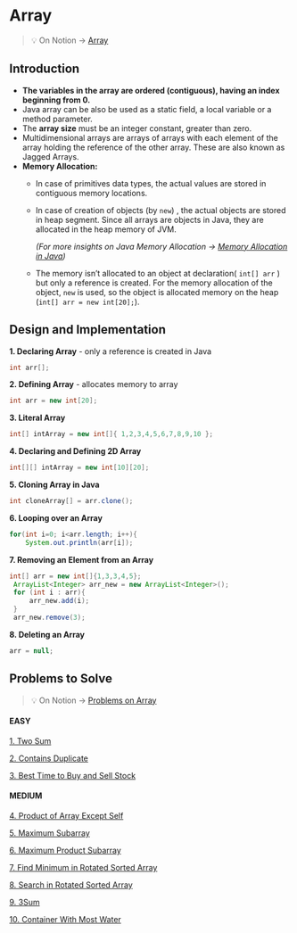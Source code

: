 # **Array**
>💡 On Notion → [Array](https://www.notion.so/Array-28832f88e843450499bcfcda674fd0ac)

## **Introduction**

- **The variables in the array are ordered (contiguous), having an index beginning from 0.**
- Java array can be also be used as a static field, a local variable or a method parameter.
- The **array size** must be an integer constant, greater than zero.
- Multidimensional arrays are arrays of arrays with each element of the array holding the reference of the other array. These are also known as Jagged Arrays.
- **Memory Allocation:**
    - In case of primitives data types, the actual values are stored in contiguous memory locations.
    - In case of creation of objects (by `new`) , the actual objects are stored in heap segment. Since all arrays are objects in Java, they are allocated in the heap memory of JVM.
        
        *(For more insights on Java Memory Allocation → [Memory Allocation in Java](https://www.notion.so/Memory-Allocation-in-Java-c45580c5299e4264bbabb45daad32e77))*
        
    - The memory isn’t allocated to an object at declaration( `int[] arr` ) but only a reference is created. For the memory allocation of the object, `new` is used, so the object is allocated memory on the heap (`int[] arr = new int[20];`).



## **Design and Implementation**

**1. Declaring Array** - only a reference is created in Java
```java
int arr[];
```

**2. Defining Array** - allocates memory to array
```java
int arr = new int[20];
```

**3. Literal Array**
```java
int[] intArray = new int[]{ 1,2,3,4,5,6,7,8,9,10 };
```

**4. Declaring and Defining 2D Array**
```java
int[][] intArray = new int[10][20];
```

**5. Cloning Array in Java**
```java
int cloneArray[] = arr.clone();
```

**6. Looping over an Array**
```java
for(int i=0; i<arr.length; i++){
	System.out.println(arr[i]);
```

**7. Removing an Element from an Array**
```java
int[] arr = new int[]{1,3,3,4,5};
 ArrayList<Integer> arr_new = new ArrayList<Integer>();
 for (int i : arr){
     arr_new.add(i);
 }
 arr_new.remove(3);
```

**8. Deleting an Array**
```java
arr = null;
```

## Problems to Solve
>💡 On Notion → [Problems on Array](https://www.notion.so/957105dbc51f437da69690edb7313113?v=839ff4599fd647d1a9b6405f01df84bb)


#### EASY
[1. Two Sum](https://www.notion.so/Two-Sum-7de5bfc6a9e84770815a15a7baba705b)

[2. Contains Duplicate](https://www.notion.so/Contains-Duplicate-7ef46634b4f841c19fac5e9a8d69caa9)

[3. Best Time to Buy and Sell Stock](https://www.notion.so/Best-Time-to-Buy-and-Sell-Stock-56915dac97ec48cbb2ee22ba7040a10b)


#### MEDIUM
[4. Product of Array Except Self](https://www.notion.so/Product-of-Array-Except-Self-e283fe836436453eb09d84f20b46462d)

[5. Maximum Subarray](https://www.notion.so/Maximum-Subarray-3647ae03bc8044549bdab2b620a6a5bc)

[6. Maximum Product Subarray](https://www.notion.so/Maximum-Product-Subarray-1fae2d4d08c241048832eaee34aeae20)

[7. Find Minimum in Rotated Sorted Array](https://www.notion.so/Find-Minimum-in-Rotated-Sorted-Array-416dd008f8814372a13bac78e6e86143)

[8. Search in Rotated Sorted Array](https://www.notion.so/Search-in-Rotated-Sorted-Array-258d20b0976f474caced006eb066da6a)

[9. 3Sum](https://www.notion.so/3Sum-0dba4ccb414c4cfe994d182cbfef8fd8)

[10. Container With Most Water](https://www.notion.so/Container-With-Most-Water-2b9035c70624491599f4161452f38307)
	
